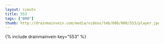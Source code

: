 ```yaml
--- 
layout: sieutv
title: 553
tags: ["000"]
thumb: http://drainmainvein.com/media/videos/tmb/000/000/553/player.jpg
---
```

{% include drainmainvein key="553" %} 
